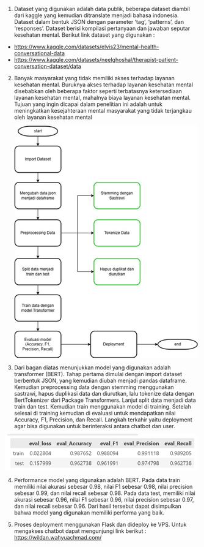 1. Dataset yang digunakan adalah data publik, beberapa dataset diambil dari kaggle yang kemudian ditranslate menjadi bahasa indonesia. Dataset dalam bentuk JSON dengan parameter ‘tag’, ‘patterns’, dan ‘responses’. Dataset berisi kompilasi pertanyaan dan jawaban seputar kesehatan mental. Berikut link dataset yang digunakan :

- https://www.kaggle.com/datasets/elvis23/mental-health-conversational-data
- https://www.kaggle.com/datasets/neelghoshal/therapist-patient-conversation-dataset/data

2.  Banyak masyarakat yang tidak memiliki akses terhadap layanan kesehatan mental. Buruknya akses terhadap layanan kesehatan mental disebabkan oleh beberapa faktor seperti terbatasnya ketersediaan layanan kesehatan mental, mahalnya biaya layanan kesehatan mental. Tujuan yang ingin dicapai dalam penelitian ini adalah untuk meningkatkan kesejahteraan mental masyarakat yang tidak terjangkau oleh layanan kesehatan mental

    ![alt text](static/img/alur.png "Title")

3.  Dari bagan diatas menunjukkan model yang digunakan adalah transformer (BERT). Tahap pertama dimulai dengan import dataset berbentuk JSON, yang kemudian diubah menjadi pandas dataframe. Kemudian preprocessing data dengan stemming menggunakan sastrawi, hapus duplikasi data dan diurutkan, lalu tokenize data dengan BertTokenizer dari Package Transformers. Lanjut split data menjadi data train dan test. Kemudian train menggunakan model di training. Setelah selesai di training kemudian di evaluasi untuk mendapatkan nilai Accuracy, F1, Precision, dan Recall. Langkah terkahir yaitu deployment agar bisa digunakan untuk berinteraksi antara chatbot dan user.

![alt text](static/img/result.png "Title")

4. Performance model yang digunakan adalah BERT. Pada data train memiliki nilai akurasi sebesar 0.98, nilai F1 sebesar 0.98, nilai precision sebesar 0.99, dan nilai recall sebesar 0.98.
   Pada data test, memiliki nilai akurasi sebesar 0.96, nilai F1 sebesar 0.96, nilai precision sebesar 0.97, dan nilai recall sebesar 0.96. Dari hasil tersebut dapat disimpulkan bahwa model yang digunakan memiliki performa yang baik.

5. Proses deployment menggunakan Flask dan dideploy ke VPS. Untuk mengakses chatbot dapat mengunjungi link berikut : https://wildan.wahyuachmad.com/
